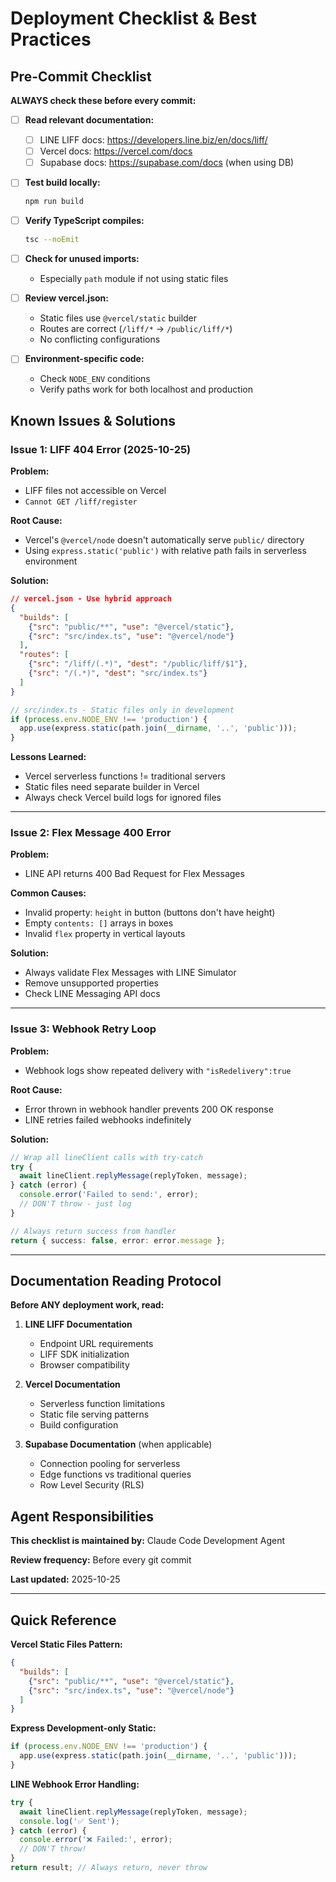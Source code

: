 # Deployment Checklist & Best Practices

## Pre-Commit Checklist

**ALWAYS check these before every commit:**

- [ ] **Read relevant documentation:**
  - [ ] LINE LIFF docs: https://developers.line.biz/en/docs/liff/
  - [ ] Vercel docs: https://vercel.com/docs
  - [ ] Supabase docs: https://supabase.com/docs (when using DB)

- [ ] **Test build locally:**
  ```bash
  npm run build
  ```

- [ ] **Verify TypeScript compiles:**
  ```bash
  tsc --noEmit
  ```

- [ ] **Check for unused imports:**
  - Especially `path` module if not using static files

- [ ] **Review vercel.json:**
  - Static files use `@vercel/static` builder
  - Routes are correct (`/liff/*` → `/public/liff/*`)
  - No conflicting configurations

- [ ] **Environment-specific code:**
  - Check `NODE_ENV` conditions
  - Verify paths work for both localhost and production

## Known Issues & Solutions

### Issue 1: LIFF 404 Error (2025-10-25)

**Problem:**
- LIFF files not accessible on Vercel
- `Cannot GET /liff/register`

**Root Cause:**
- Vercel's `@vercel/node` doesn't automatically serve `public/` directory
- Using `express.static('public')` with relative path fails in serverless environment

**Solution:**
```json
// vercel.json - Use hybrid approach
{
  "builds": [
    {"src": "public/**", "use": "@vercel/static"},
    {"src": "src/index.ts", "use": "@vercel/node"}
  ],
  "routes": [
    {"src": "/liff/(.*)", "dest": "/public/liff/$1"},
    {"src": "/(.*)", "dest": "src/index.ts"}
  ]
}
```

```typescript
// src/index.ts - Static files only in development
if (process.env.NODE_ENV !== 'production') {
  app.use(express.static(path.join(__dirname, '..', 'public')));
}
```

**Lessons Learned:**
- Vercel serverless functions != traditional servers
- Static files need separate builder in Vercel
- Always check Vercel build logs for ignored files

---

### Issue 2: Flex Message 400 Error

**Problem:**
- LINE API returns 400 Bad Request for Flex Messages

**Common Causes:**
- Invalid property: `height` in button (buttons don't have height)
- Empty `contents: []` arrays in boxes
- Invalid `flex` property in vertical layouts

**Solution:**
- Always validate Flex Messages with LINE Simulator
- Remove unsupported properties
- Check LINE Messaging API docs

---

### Issue 3: Webhook Retry Loop

**Problem:**
- Webhook logs show repeated delivery with `"isRedelivery":true`

**Root Cause:**
- Error thrown in webhook handler prevents 200 OK response
- LINE retries failed webhooks indefinitely

**Solution:**
```typescript
// Wrap all lineClient calls with try-catch
try {
  await lineClient.replyMessage(replyToken, message);
} catch (error) {
  console.error('Failed to send:', error);
  // DON'T throw - just log
}

// Always return success from handler
return { success: false, error: error.message };
```

---

## Documentation Reading Protocol

**Before ANY deployment work, read:**

1. **LINE LIFF Documentation**
   - Endpoint URL requirements
   - LIFF SDK initialization
   - Browser compatibility

2. **Vercel Documentation**
   - Serverless function limitations
   - Static file serving patterns
   - Build configuration

3. **Supabase Documentation** (when applicable)
   - Connection pooling for serverless
   - Edge functions vs traditional queries
   - Row Level Security (RLS)

## Agent Responsibilities

**This checklist is maintained by:** Claude Code Development Agent

**Review frequency:** Before every git commit

**Last updated:** 2025-10-25

---

## Quick Reference

**Vercel Static Files Pattern:**
```json
{
  "builds": [
    {"src": "public/**", "use": "@vercel/static"},
    {"src": "src/index.ts", "use": "@vercel/node"}
  ]
}
```

**Express Development-only Static:**
```typescript
if (process.env.NODE_ENV !== 'production') {
  app.use(express.static(path.join(__dirname, '..', 'public')));
}
```

**LINE Webhook Error Handling:**
```typescript
try {
  await lineClient.replyMessage(replyToken, message);
  console.log('✅ Sent');
} catch (error) {
  console.error('❌ Failed:', error);
  // DON'T throw!
}
return result; // Always return, never throw
```
